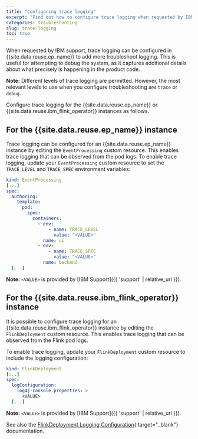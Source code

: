 ```yaml
---
title: "Configuring trace logging"
excerpt: "Find out how to configure trace logging when requested by IBM support."
categories: troubleshooting
slug: trace-logging
toc: true
---
```


When requested by IBM support, trace logging can be configured in {{site.data.reuse.ep_name}} to add more troubleshoot logging. This is useful for attempting to debug the system, as it captures additional details about what precisely is happening in the product code.

**Note:** Different levels of trace logging are permitted. However, the most relevant levels to use when you configure troubleshooting are `trace` or `debug`.

Configure trace logging for the {{site.data.reuse.ep_name}} or {{site.data.reuse.ibm_flink_operator}} instances as follows.


## For the {{site.data.reuse.ep_name}} instance

Trace logging can be configured for an {{site.data.reuse.ep_name}} instance by editing the `EventProcessing` custom resource. This enables trace logging that can be observed from the pod logs. To enable trace logging, update your `EventProcessing` custom resource to set the `TRACE_LEVEL` and `TRACE_SPEC` environment variables:

```yaml
kind: EventProcessing
[...]
spec:
  authoring:
    template:
      pod:
        spec:
          containers:
            - env:
                - name: TRACE_LEVEL
                  value: "<VALUE>"
              name: ui
            - env:
                - name: TRACE_SPEC
                  value: "<VALUE>"
              name: backend
  [...]
```

**Note:** `<VALUE>` is provided by [IBM Support]({{ 'support' | relative_url }}).


## For the {{site.data.reuse.ibm_flink_operator}} instance

It is possible to configure trace logging for an {{site.data.reuse.ibm_flink_operator}} instance by editing the `FlinkDeployment` custom resource. This enables trace logging that can be observed from the Flink pod logs.

To enable trace logging, update your `FlinkDeployment` custom resource to include the logging configuration:

```yaml
kind: FlinkDeployment
[...]
spec:
  logConfiguration:
    log4j-console.properties: >
      <VALUE>
  [...]
```
**Note:** `<VALUE>` is provided by [IBM Support]({{ 'support' | relative_url }}).

See also the [FlinkDeployment Logging Configuration](https://nightlies.apache.org/flink/flink-kubernetes-operator-docs-release-1.9/docs/operations/metrics-logging/#flinkdeployment-logging-configuration){:target="_blank"} documentation.
